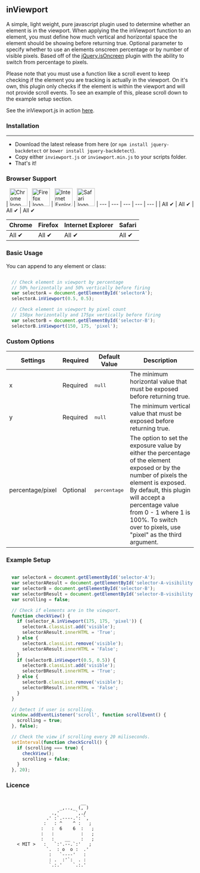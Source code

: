 inViewport
---

A simple, light weight, pure javascript plugin used to determine whether an element is in the viewport. When applying the the inViewport function to an element, you must define how much vertical and horizontal space the element should be showing before returning true. Optional parameter to specify whether to use an elements onscreen percentage or by number of visible pixels.   Based off of the <a href="https://github.com/moagrius/isOnScreen" target="_blank">jQuery.isOncreen</a> plugin with the ability to switch from percentage to pixels.

Please note that you must use a function like a scroll event to keep checking if the element you are tracking is actually in the viewport. On it's own, this plugin only checks if the element is within the viewport and will not provide scroll events. To see an example of this, please scroll down to the example setup section.

See the inViewport.js in action <a href="http://ianrogren.github.io/javascript-inViewport/">here</a>.


### Installation
---
- Download the latest release from here (or `npm install jquery-backdetect` or `bower install jquery-backdetect`).
- Copy either `inviewport.js` or `inviewport.min.js` to your scripts folder.
- That's it!

### Browser Support

| <img src="http://i.imgur.com/dJC1GUv.png" width="48px" height="48px" alt="Chrome logo"> | <img src="http://i.imgur.com/o1m5RcQ.png" width="48px" height="48px" alt="Firefox logo"> | <img src="http://i.imgur.com/8h3iz5H.png" width="48px" height="48px" alt="Internet Explorer logo"> | <img src="http://i.imgur.com/j3tgNKJ.png" width="48px" height="48px" alt="Safari logo">
| --- | --- | --- | --- | --- |
| All ✔ | All ✔ | All ✔ | All ✔

| Chrome | Firefox | Internet Explorer | Safari |
| --- | --- | --- | --- |
| All ✔ | All ✔ | All ✔ | All ✔ |

### Basic Usage

You can append to any element or class:

``` javascript

  // Check element in viewport by percentage
  // 50% horizontally and 50% vertically before firing
  var selectorA = document.getElementById('selectorA');
  selectorA.inViewport(0.5, 0.5);

  // Check element in viewport by pixel count
  // 150px horizontally and 175px vertically before firing
  var selectorB = document.getElementById('selector-B');
  selectorB.inViewport(150, 175, 'pixel');
```


### Custom Options

| Settings | Required | Default Value | Description |
| --- | --- | --- | --- |
| x | Required | <pre>null</pre> |  The minimum horizontal value that must be exposed before returning true. |
| y | Required | <pre>null</pre> |  The minimum vertical value that must be exposed before returning true. |
| percentage/pixel | Optional | <pre>percentage</pre> | The option to set the exposure value by either the percentage of the element exposed or by the number of pixels the element is exposed.  By default, this plugin will accept a percentage value from 0 - 1 where 1 is 100%.  To switch over to pixels, use "pixel" as the third argument. |


### Example Setup

``` javascript

  var selectorA = document.getElementById('selector-A');
  var selectorAResult = document.getElementById('selector-A-visibility');
  var selectorB = document.getElementById('selector-B');
  var selectorBResult = document.getElementById('selector-B-visibility');
  var scrolling = false;

  // Check if elements are in the viewport.
  function checkView() {
    if (selector_A.inViewport(175, 175, 'pixel')) {
      selectorA.classList.add('visible');
      selectorAResult.innerHTML = 'True';
    } else {
      selectorA.classList.remove('visible');
      selectorAResult.innerHTML = 'False';
    }
    if (selectorB.inViewport(0.5, 0.5)) {
      selectorB.classList.add('visible');
      selectorBResult.innerHTML = 'True';
    } else {
      selectorB.classList.remove('visible');
      selectorBResult.innerHTML = 'False';
    }
  }

  // Detect if user is scrolling.
  window.addEventListener('scroll', function scrollEvent() {
    scrolling = true;
  }, false);

  // Check the view if scrolling every 20 miliseconds.
  setInterval(function checkScroll() {
    if (scrolling === true) {
      checkView();
      scrolling = false;
    }
  }, 20);
```

### Licence 
```

                            __
                    _,..,_ (, )
                 .,'      `,./
               .' :`.----.': `,
              :   : ^    ^ :   ;
             :   :  6    6  :   ;
             :   :          :   ;
             :   :    __    :   ;
    < MIT >   :   `:'.--.`:'   ;
               `.  : o  o :  .'
                :   `----'   :  
                : .  :'`:  . :
                `.:.'    `.:.' 
```


